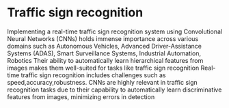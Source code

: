 # Traffic sign recognition
Implementing a real-time traffic sign recognition system using Convolutional Neural Networks (CNNs) holds immense importance across various domains such as Autonomous Vehicles, Advanced Driver-Assistance Systems (ADAS), Smart Surveillance Systems, Industrial Automation, Robotics
Their ability to automatically learn hierarchical features from images makes them well-suited for tasks like traffic sign recognition
Real-time traffic sign recognition includes challenges such as speed,accuracy,robustness.
CNNs are highly relevant in traffic sign recognition tasks due to their capability to automatically learn discriminative features from images, minimizing errors in detection
